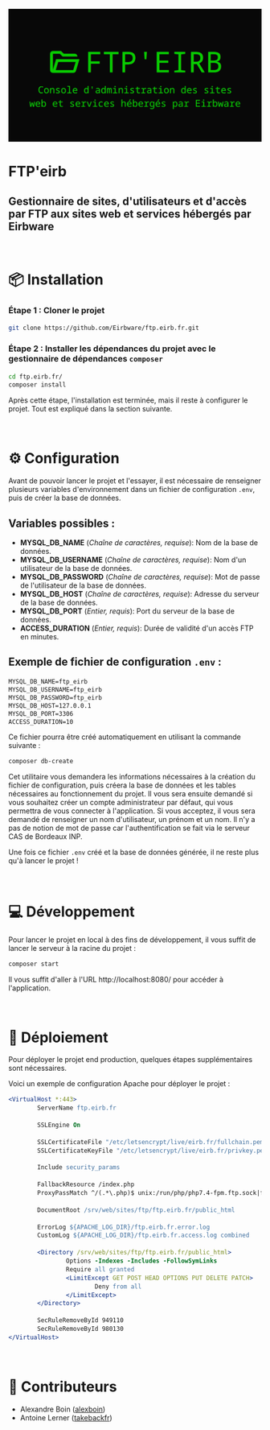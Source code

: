 ![Bannière FTP'eirb](public_html/img/banner.jpg)

# FTP'eirb

## Gestionnaire de sites, d'utilisateurs et d'accès par FTP aux sites web et services hébergés par Eirbware

\
📦 Installation
================

### Étape 1 : Cloner le projet
``` bash
git clone https://github.com/Eirbware/ftp.eirb.fr.git
```

### Étape 2 : Installer les dépendances du projet avec le gestionnaire de dépendances `composer`
``` bash
cd ftp.eirb.fr/
composer install
```

Après cette étape, l'installation est terminée, mais il reste à configurer le projet. Tout est expliqué dans la section suivante.

\
⚙️ Configuration
=================

Avant de pouvoir lancer le projet et l'essayer, il est nécessaire de renseigner plusieurs variables d'environnement dans un fichier de configuration `.env`, puis de créer la base de données.

## Variables possibles :
* **MYSQL_DB_NAME** (*Chaîne de caractères, requise*): Nom de la base de données.
* **MYSQL_DB_USERNAME** (*Chaîne de caractères, requise*): Nom d'un utilisateur de la base de données.
* **MYSQL_DB_PASSWORD** (*Chaîne de caractères, requise*): Mot de passe de l'utilisateur de la base de données.
* **MYSQL_DB_HOST** (*Chaîne de caractères, requise*): Adresse du serveur de la base de données.
* **MYSQL_DB_PORT** (*Entier, requis*): Port du serveur de la base de données.
* **ACCESS_DURATION** (*Entier, requis*): Durée de validité d'un accès FTP en minutes.

## Exemple de fichier de configuration `.env` :
```env
MYSQL_DB_NAME=ftp_eirb
MYSQL_DB_USERNAME=ftp_eirb
MYSQL_DB_PASSWORD=ftp_eirb
MYSQL_DB_HOST=127.0.0.1
MYSQL_DB_PORT=3306
ACCESS_DURATION=10
```

Ce fichier pourra être créé automatiquement en utilisant la commande suivante :
```bash
composer db-create
```

Cet utilitaire vous demandera les informations nécessaires à la création du fichier de configuration, puis créera la base de données et les tables nécessaires au fonctionnement du projet. Il vous sera ensuite demandé si vous souhaitez créer un compte administrateur par défaut, qui vous permettra de vous connecter à l'application. Si vous acceptez, il vous sera demandé de renseigner un nom d'utilisateur, un prénom et un nom. Il n'y a pas de notion de mot de passe car l'authentification se fait via le serveur CAS de Bordeaux INP.

Une fois ce fichier `.env` créé et la base de données générée, il ne reste plus qu'à lancer le projet !

\
💻️ Développement
================

Pour lancer le projet en local à des fins de développement, il vous suffit de lancer le serveur à la racine du projet :
```bash
composer start
```
Il vous suffit d'aller à l'URL http://localhost:8080/ pour accéder à l'application.

\
🚀️ Déploiement
===============

Pour déployer le projet end production, quelques étapes supplémentaires sont nécessaires.

Voici un exemple de configuration Apache pour déployer le projet :
```apache
<VirtualHost *:443>
        ServerName ftp.eirb.fr

        SSLEngine On

        SSLCertificateFile "/etc/letsencrypt/live/eirb.fr/fullchain.pem"
        SSLCertificateKeyFile "/etc/letsencrypt/live/eirb.fr/privkey.pem"

        Include security_params

        FallbackResource /index.php
        ProxyPassMatch ^/(.*\.php)$ unix:/run/php/php7.4-fpm.ftp.sock|fcgi://localhost/srv/web/sites/ftp/ftp.eirb.fr/public_html

        DocumentRoot /srv/web/sites/ftp/ftp.eirb.fr/public_html
        
        ErrorLog ${APACHE_LOG_DIR}/ftp.eirb.fr.error.log
        CustomLog ${APACHE_LOG_DIR}/ftp.eirb.fr.access.log combined

        <Directory /srv/web/sites/ftp/ftp.eirb.fr/public_html>
                Options -Indexes -Includes -FollowSymLinks
                Require all granted
                <LimitExcept GET POST HEAD OPTIONS PUT DELETE PATCH>
                        Deny from all
                </LimitExcept>
        </Directory>

        SecRuleRemoveById 949110
        SecRuleRemoveById 980130
</VirtualHost>
```

\
👥 Contributeurs
================
- Alexandre Boin ([alexboin](https://github.com/alexboin))
- Antoine Lerner ([takebackfr](https://github.com/takebackfr))
